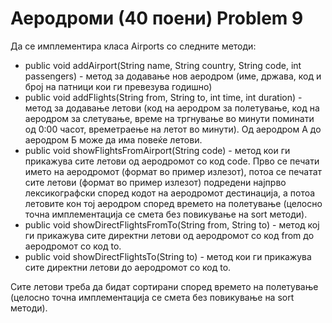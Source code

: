 # Аеродроми (40 поени) Problem 9
Да се имплементира класа Airports со следните методи:
- public void addAirport(String name, String country, String code, int passengers) - метод за додавање нов аеродром (име, држава, код и број на патници кои ги превезува годишно)
- public void addFlights(String from, String to, int time, int duration) - метод за додавање летови (код на аеродром за полетување, код на аеродром за слетување, време на тргнување во минути поминати од 0:00 часот, времетраење на летот во минути). Од аеродром А до аеродром Б може да има повеќе летови.
- public void showFlightsFromAirport(String code) - метод кои ги прикажува сите летови од аеродромот со код code. Прво се печати името на аеродромот (формат во пример излезот), потоа се печатат сите летови (формат во пример излезот) подредени најпрво лексикографски според кодот на аеродромот дестинација, а потоа летовите кон тој аеродром според времето на полетување (целосно точна имплементација се смета без повикување на sort методи).
- public void showDirectFlightsFromTo(String from, String to) - метод кој ги прикажува сите директни летови од аеродромот со код from до аеродромот со код to.
- public void showDirectFlightsTo(String to) - метод кои ги прикажува сите директни летови до аеродромот со код to.

Сите летови треба да бидат сортирани според времето на полетување (целосно точна имплементација се смета без повикување на sort методи).